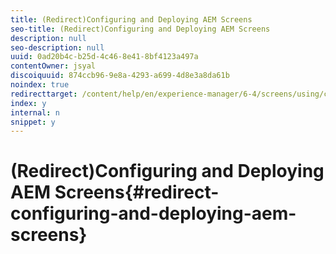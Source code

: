 ```yaml
---
title: (Redirect)Configuring and Deploying AEM Screens
seo-title: (Redirect)Configuring and Deploying AEM Screens
description: null
seo-description: null
uuid: 0ad20b4c-b25d-4c46-8e41-8bf4123a497a
contentOwner: jsyal
discoiquuid: 874ccb96-9e8a-4293-a699-4d8e3a8da61b
noindex: true
redirecttarget: /content/help/en/experience-manager/6-4/screens/using/configuring-screens-introduction
index: y
internal: n
snippet: y
---
```


# (Redirect)Configuring and Deploying AEM Screens{#redirect-configuring-and-deploying-aem-screens}

